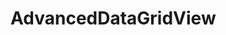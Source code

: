 # AdvancedDataGridView


       
            
            
            
            
            
            
            
            